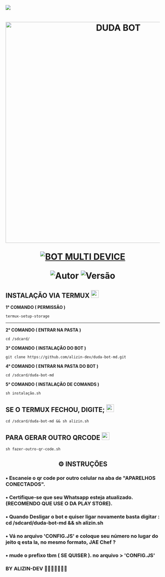 <img src="https://readme-typing-svg.herokuapp.com/?font=mono&size=30&duration=4000&color=FF0000&center=falso&vCenter=falso&lines=𝐃𝐔𝐃𝐀-𝐁𝐎𝐓-𝐌𝐃 𝐕𝟑;𝐂𝐎𝐌+𝐌𝐀𝐈𝐒+𝐃𝐄+;1000+𝐂𝐎𝐌𝐀𝐍𝐃𝐎𝐒;𝖆𝖑𝖎𝖟𝖎𝖓-𝕯𝖊𝖛 - 𝕯𝖔𝖒𝖎𝖓𝖆𝖆✰✰✰✰✰">

<h1 align="center">
<p>
<img src= "https://telegra.ph/file/4f50b847d0d078a954055.jpg" alt="DUDA BOT" width="720">
</p>

<p align="center">
<a href="#"><img title="BOT MULTI DEVICE" src="https://img.shields.io/badge/BOT MULTI DEVICE-blue?&style=for-the-badge"></a>
</p>

<p align="center">
<img title="Autor" src="https://img.shields.io/badge/Autor-ALIZIN.DEV-orange.svg?style=for-the-badge&logo=github"></a>
<img title="Versão" src="https://img.shields.io/badge/Versão-6.0.0-orange.svg?style=for-the-badge&logo=github"></a>
</p>

## INSTALAÇÃO VIA TERMUX  <img src="https://user-images.githubusercontent.com/108157095/182052725-6568419a-6a9f-490a-85ea-90b94af694fe.png" height="25px">
**1° COMANDO ( PERMISSÃO )**
```
termux-setup-storage
```
---------------------------

**2° COMANDO ( ENTRAR NA PASTA )**
```
cd /sdcard/
```
**3° COMANDO ( INSTALAÇÃO DO BOT )**
```
git clone https://github.com/alizin-dev/duda-bot-md.git
```
**4° COMANDO ( ENTRAR NA PASTA DO BOT )**
```
cd /sdcard/duda-bot-md
```
**5° COMANDO ( INSTALAÇÃO DE COMANDS )**
```
sh instalação.sh
```

## SE O TERMUX FECHOU, DIGITE; <img src="https://user-images.githubusercontent.com/108157095/182053901-78e4a217-51ba-42a3-8ec5-38ed978ad752.png" height="25px">
```
cd /sdcard/duda-bot-md && sh alizin.sh
```

## PARA GERAR OUTRO QRCODE <img src="https://user-images.githubusercontent.com/108157095/182053978-d1a08952-4625-4e3f-b469-c8ebe4f22ac8.png" height="25px">
```
sh fazer-outro-qr-code.sh
```



 <h2 align="center">⚙️ INSTRUÇÕES</h2>

   
### • Escaneie o qr code por outro celular na aba de "APARELHOS CONECTADOS".
  
### • Certifique-se que seu Whatsapp esteja atualizado. (RECOMENDO QUE USE O DA PLAY STORE).

### • Quando Desligar o bot e quiser ligar novamente basta digitar : cd /sdcard/duda-bot-md && sh alizin.sh
  
### • Vá no arquivo 'CONFIG.JS' e coloque seu número no lugar do jeito q esta la, no mesmo formato, JAE Chef ?
 
### • mude o prefixo tbm ( SE QUISER ). no arquivo > 'CONFIG.JS'
 

 
### BY ALIZIN-DEV 🥷🏾🙅🏾‍♂️👨‍💻
